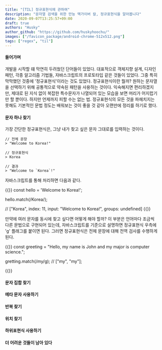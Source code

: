 ```yaml
---
title: "[TIL] 정규표현식에 관하여"
description: "문자열 검색을 위한 만능 맥가이버 칼, 정규표현식을 알아봅니다"
date: 2020-09-07T13:25:57+09:00
draft: true
authors: "Husky"
author_github: "https://github.com/huskyhoochu/"
images: ["/favicon_package/android-chrome-512x512.png"]
tags: ["regex", "til"]
---
```


#### 들어가며

개발을 시작할 떄 막연히 두려웠던 단어들이 있었다. 대표적으로 객체지향 설계, 디자인 패턴, 각종 알고리즘 기법들, 자바스크립트의 프로토타입 같은 것들이 있었다. 그중 특히 막막했던 것중에 '정규표현식'이라는 것도 있었다. 정규표현식이란 뭘까? 원하는 문자열을 선택하기 위해 공통적으로 약속된 패턴을 사용하는 것이다. 익숙해지면 편리하겠지만, 제대로 된 지식 없이 복잡한 특수문자가 나열되어 있는 모습을 보면 머리가 어지럽기만 할 뿐이다. 하지만 언제까지 피할 수는 없는 법. 정규표현식의 모든 것을 파헤치지는 못해도 기본적인 문법 정도는 배워보는 것이 좋을 것 같아 오랜만에 정리를 하기로 했다.

#### 문자 하나 찾기

가장 간단한 정규표현식은, 그냥 내가 찾고 싶은 문자 그대로를 입력하는 것이다.

```
// 전체 문장
> "Welcome to Korea!"

// 정규표현식
> Korea

// 결과
> "Welcome to `Korea`!"
```

자바스크립트를 통해 처리하면 다음과 같다.

{{<highlight javascript>}}
const hello = 'Welcome to Korea!';

hello.match(/Korea/);

// ["Korea", index: 11, input: "Welcome to Korea!", groups: undefined]
{{</highlight>}}

만약에 여러 문자를 동시에 찾고 싶다면 어떻게 해야 할까? 이 부분은 언어마다 조금씩 다른 문법으로 구현되어 있는데, 자바스크립트를 기준으로 설명하면 정규표현식 우측에 'g' 플래그를 붙이면 된다. 그러면 정규표현식은 전체 문장에 대해 전역 검사를 수행하게 된다.

{{<highlight javascript>}}
const greeting = "Hello, my name is John and my major is computer science.";

gretting.match(/my/g);
// ["my", "my"];

{{</highlight>}}

#### 문자 집합 찾기

#### 메타 문자 사용하기

#### 반복 찾기

#### 위치 찾기

#### 하위표현식 사용하기

#### 더 어려운 것들이 남아 있다

